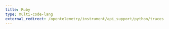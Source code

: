 ```yaml
---
title: Ruby
type: multi-code-lang
external_redirect: /opentelemetry/instrument/api_support/python/traces
---
```

